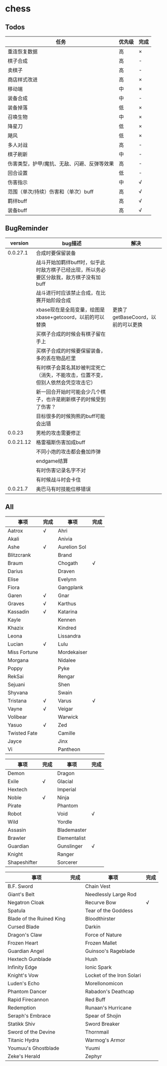 # chess

## Todos

| 任务 | 优先级 | 完成 |
| ---- | ---- | ---- |
| 重连恢复数据 | 高 | × |
| 棋子合成 | 高 | - |
| 卖棋子 | 高 | - |
| 商店样式改进 | 高 | × |
| 移动端 | 中 | × |
| 装备合成 | 中 | - |
| 装备掉落 | 低 | × |
| 召唤生物 | 中 | × |
| 降星刀 | 低 | × |
| 飓风 | 低 | × |
| 多人对战 | 高 | - |
| 棋子刷新 | 中 | - |
| 伤害类型，护甲/魔抗、无敌、闪避、反弹等效果 | 高 | - |
| 回合设置 | 低 | - |
| 伤害指示 | 中 | √ |
| 范围（单次/持续）伤害和（单次）buff | 高 | √ |
| 羁绊buff | 高 | √ |
| 装备buff | 高 | √ |

## BugReminder

| version | bug描述 | 解决 |
| ---- | ---- | ---- |
| 0.0.27.1 | 合成时要保留装备 |  |
|  | 战斗开始加羁绊buff时，似乎此时敌方棋子已经出现，所以务必要区分敌我，敌方棋子没有加buff |  |
|  | 战斗进行时应该禁止合成，在比赛开始阶段合成 |  |
|  | xbase现在是全局变量，绘图是xbase+getcoord，以前的可以替换 | 更换了getBaseCoord，以前的可以更换 |
|  | 买棋子合成的时候会有棋子留在手上 |  |
|  | 买棋子合成的时候要保留装备，多的丢在物品栏里 |  |
|  | 有时棋子会莫名其妙被判定死亡（消失，不能攻击，位置不变，但别人依然会凭空攻击它） |  |
|  | 新一回合开始时可能会少几个棋子，也许是刷新棋子的时候受到了伤害？ |  |
|  | 目标很多的时候狗熊的buff可能会出错 |  |
| 0.0.23 | 男枪的攻击需要修正 |  |
| 0.0.21.12 | 格雷福斯伤害加成buff |  |
|  | 不同小炮的攻击都会叠加炸弹 |  |
|  | endgame结算 |  |
|  | 有时伤害记录名字不对 |  |
|  | 有时候战斗时会卡住 |  |
| 0.0.21.7 | 奥巴马有时技能位移错误 |  |

## All

| 事项 | 完成 | 事项 | 完成 |
| ---- | ---- | ---- | ---- |
| Aatrox | √ | Ahri |  |
| Akali |  | Anivia |  |
| Ashe | √ | Aurelion Sol |  |
| Blitzcrank |  | Brand |  |
| Braum |  | Chogath | √ |
| Darius |  | Draven |  |
| Elise |  | Evelynn |  |
| Fiora |  | Gangplank |  |
| Garen | √ | Gnar |  |
| Graves | √ | Karthus |  |
| Kassadin | √ | Katarina |  |
| Kayle |  | Kennen |  |
| Khazix |  | Kindred |  |
| Leona |  | Lissandra |  |
| Lucian | √ | Lulu |  |
| Miss Fortune |  | Mordekaiser |  |
| Morgana |  | Nidalee |  |
| Poppy |  | Pyke |  |
| RekSai |  | Rengar |  |
| Sejuani |  | Shen |  |
| Shyvana |  | Swain |  |
| Tristana | √ | Varus | √ |
| Vayne | √ | Veigar |  |
| Volibear |  | Warwick |  |
| Yasuo | √ | Zed |  |
| Twisted Fate |  | Camille |  |
| Jayce |  | Jinx |  |
| Vi |  | Pantheon |  |

| 事项 | 完成 | 事项 | 完成 |
| ---- | ---- | ---- | ---- |
| Demon |  | Dragon |  |
| Exile | √ | Glacial |  |
| Hextech |  | Imperial |  |
| Noble | √ | Ninja |  |
| Pirate |  | Phantom |  |
| Robot |  | Void | √ |
| Wild |  | Yordle |  |
| Assasin |  | Blademaster |  |
| Brawler |  | Elementalist |  |
| Guardian |  | Gunslinger | √ |
| Knight |  | Ranger |  |
| Shapeshifter |  | Sorcerer |  |

| 事项 | 完成 | 事项 | 完成 |
| ---- | ---- | ---- | ---- |
| B.F. Sword |  | Chain Vest |  |
| Giant's Belt |  | Needlessly Large Rod |  |
| Negatron Cloak |  | Recurve Bow | √ |
| Spatula |  | Tear of the Goddess |  |
| Blade of the Ruined King |  | Bloodthirster |  |
| Cursed Blade |  | Darkin |  |
| Dragon's Claw |  | Force of Nature |  |
| Frozen Heart |  | Frozen Mallet |  |
| Guardian Angel |  | Guinsoo's Rageblade |  |
| Hextech Gunblade |  | Hush |  |
| Infinity Edge |  | Ionic Spark |  |
| Knight's Vow |  | Locket of the Iron Solari |  |
| Luden's Echo |  | Morellonomicon |  |
| Phantom Dancer |  | Rabadon's Deathcap |  |
| Rapid Firecannon |  | Red Buff |  |
| Redemption |  | Runaan's Hurricane |  |
| Seraph's Embrace |  | Spear of Shojin |  |
| Statikk Shiv |  | Sword Breaker |  |
| Sword of the Devine |  | Thornmail |  |
| Titanic Hydra |  | Warmog's Armor |  |
| Youmuu's Ghostblade |  | Yuumi |  |
| Zeke's Herald |  | Zephyr |  |
